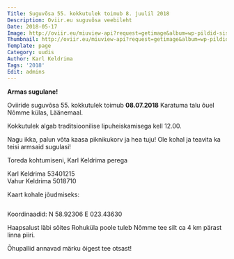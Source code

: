 ```yaml
---
Title: Suguvõsa 55. kokkutulek toimub 8. juulil 2018
Description: Oviir.eu suguvõsa veebileht
Date: 2018-05-17
Image: http://oviir.eu/miuview-api?request=getimage&album=wp-pildid-sisusse&item=o-logo-white.png&size=800&mode=longest
Thumbnail: http://oviir.eu/miuview-api?request=getimage&album=wp-pildid-sisusse&item=o-logo-white.png&size=800&mode=square
Template: page
Category: uudis
Author: Karl Keldrima
Tags: '2018'
Edit: admins
---
```


<strong>Armas sugulane!</strong>

Oviiride suguvõsa 55. kokkutulek toimub
<strong>08.07.2018</strong>
Karatuma talu õuel Nõmme külas, Läänemaal.

Kokkutulek algab traditsioonilise lipuheiskamisega kell 12.00.

Nagu ikka, palun võta kaasa piknikukorv ja hea tuju!
Ole kohal ja teavita ka teisi armsaid sugulasi!

Toreda kohtumiseni,
Karl Keldrima perega

Karl Keldrima 53401215  
Vahur Keldrima 5018710


Kaart kohale jõudmiseks:

<img src="http://oviir.eu/materjalid/2018/05/Screen-Shot-2018-05-17-at-20.11.08.png" alt="" class="img-fluid" />


Koordinaadid: N 58.92306   E 023.43630

Haapsalust läbi sõites Rohuküla poole tuleb Nõmme tee silt  ca 4 km pärast linna piiri.

Õhupallid annavad märku õigest tee otsast!
